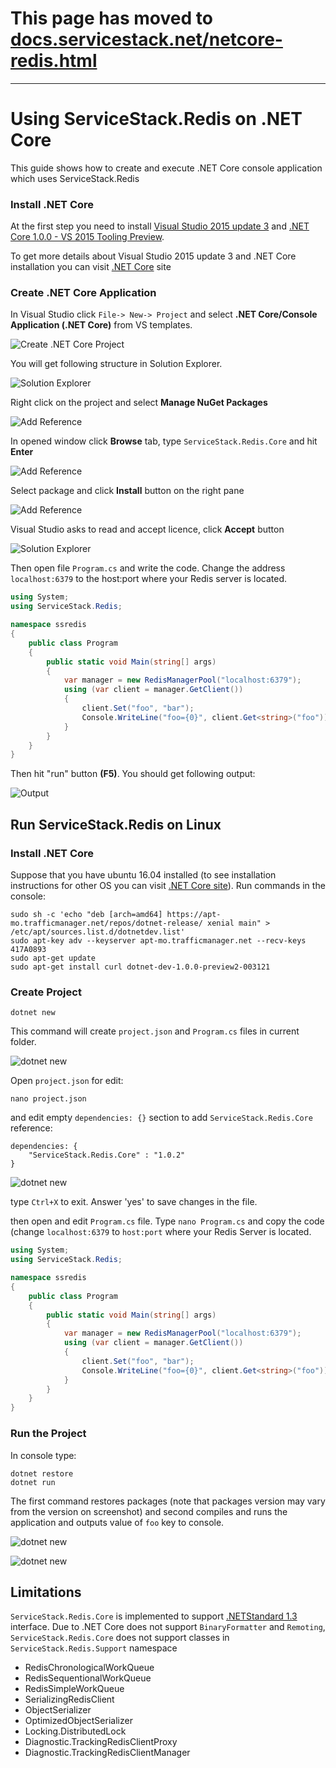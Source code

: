 # This page has moved to [docs.servicestack.net/netcore-redis.html](http://docs.servicestack.net/netcore-redis.html)

---

# Using ServiceStack.Redis on .NET Core

This guide shows how to create and execute .NET Core console application which
uses ServiceStack.Redis 

### Install .NET Core                                                                                                                                                           

At the first step you need to install [Visual Studio 2015 update 3](https://go.microsoft.com/fwlink/?LinkId=691129)  and [.NET Core 1.0.0 - VS 2015 Tooling Preview](https://go.microsoft.com/fwlink/?LinkId=817245).

To get more details about Visual Studio 2015 update 3 and .NET Core installation 
you can visit [.NET Core](https://www.microsoft.com/net/core#windows) site

### Create .NET Core Application

In Visual Studio click `File-> New-> Project` and select **.NET Core/Console Application (.NET Core)** 
from VS templates.

![Create .NET Core Project](images/1-CreateProject.png)

You will get following structure in Solution Explorer.

![Solution Explorer](images/2-Solution.png)

Right click on the project and select **Manage NuGet Packages**

![Add Reference](images/3-AddNugetPackage.png)

In opened window click **Browse** tab, type `ServiceStack.Redis.Core` and hit **Enter**

![Add Reference](images/4-SearchNugetPackage.png)

Select package and click **Install** button on the right pane

![Add Reference](images/5-InstallNugetPackage.png)

Visual Studio asks to read and accept licence, click **Accept** button

![Solution Explorer](images/6-AcceptLicence.png)

Then open file `Program.cs` and write the code. Change the address `localhost:6379` to the
host:port where your Redis server is located.

```csharp
using System;
using ServiceStack.Redis;

namespace ssredis
{
    public class Program
    {
        public static void Main(string[] args)
        {
            var manager = new RedisManagerPool("localhost:6379");
            using (var client = manager.GetClient())
            {
                client.Set("foo", "bar");
                Console.WriteLine("foo={0}", client.Get<string>("foo"));
            }
        }
    }
}
```

Then hit "run" button **(F5)**. You should get following output:

![Output](images/8-Output.png)

## Run ServiceStack.Redis on Linux

### Install .NET Core

Suppose that you have ubuntu 16.04 installed (to see installation instructions for other OS you can 
visit [.NET Core site](https://www.microsoft.com/net/core)). Run commands in the console:

    sudo sh -c 'echo "deb [arch=amd64] https://apt-mo.trafficmanager.net/repos/dotnet-release/ xenial main" > /etc/apt/sources.list.d/dotnetdev.list'
    sudo apt-key adv --keyserver apt-mo.trafficmanager.net --recv-keys 417A0893
    sudo apt-get update
    sudo apt-get install curl dotnet-dev-1.0.0-preview2-003121

### Create Project

    dotnet new

This command will create `project.json` and `Program.cs` files in current folder.

![dotnet new](images/9-dotnetnew.png)

Open `project.json` for edit:

    nano project.json

and edit empty `dependencies: {}` section to add `ServiceStack.Redis.Core` reference:
    
    dependencies: {
        "ServiceStack.Redis.Core" : "1.0.2"
    }

![dotnet new](images/10-projectjson.png)

type `Ctrl+X` to exit. Answer 'yes' to save changes in the file.

then open and edit `Program.cs` file. Type `nano Program.cs` and copy the code
(change `localhost:6379` to `host:port` where your Redis Server is located.

```csharp
using System;
using ServiceStack.Redis;

namespace ssredis
{
    public class Program
    {
        public static void Main(string[] args)
        {
            var manager = new RedisManagerPool("localhost:6379");
            using (var client = manager.GetClient())
            {
                client.Set("foo", "bar");
                Console.WriteLine("foo={0}", client.Get<string>("foo"));
            }
        }
    }
}
```
### Run the Project

In console type:

    dotnet restore
    dotnet run

The first command restores packages (note that packages version may vary from the version on screenshot) and second compiles and runs the application
 and outputs value of `foo` key to console.

![dotnet new](images/11-dotnetrestore.png)

![dotnet new](images/12-dotnetrun.png)

## Limitations

`ServiceStack.Redis.Core` is implemented to support [.NETStandard 1.3](https://github.com/dotnet/corefx/blob/master/Documentation/architecture/net-platform-standard.md) interface.
Due to .NET Core does not support `BinaryFormatter` and `Remoting`, `ServiceStack.Redis.Core` does not support classes in `ServiceStack.Redis.Support` namespace

 - RedisChronologicalWorkQueue
 - RedisSequentionalWorkQueue
 - RedisSimpleWorkQueue
 - SerializingRedisClient
 - ObjectSerializer
 - OptimizedObjectSerializer
 - Locking.DistributedLock
 - Diagnostic.TrackingRedisClientProxy
 - Diagnostic.TrackingRedisClientManager
